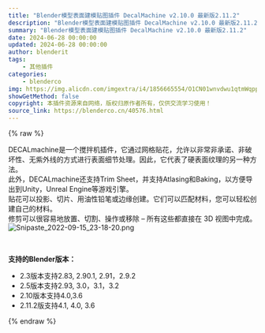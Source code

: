 ```yaml
---
title: "Blender模型表面建模贴图插件 DecalMachine v2.10.0 最新版2.11.2"
description: "Blender模型表面建模贴图插件 DecalMachine v2.10.0 最新版2.11.2"
summary: "Blender模型表面建模贴图插件 DecalMachine v2.10.0 最新版2.11.2"
date: 2024-06-28 00:00:00
updated: 2024-06-28 00:00:00
author: blenderit
tags: 
    - 其他插件
categories:
    - blenderco
img: https://img.alicdn.com/imgextra/i4/1856665554/O1CN01wnvdwu1qtmWqpp7Uj_!!1856665554.png
showGetMethod: false
copyright: 本插件资源来自网络，版权归原作者所有，仅供交流学习使用！
source_link: https://blenderco.cn/40576.html
---
```


{% raw %}
<p>DECALmachine是一个搅拌机插件，它通过网格贴花，允许以非常非承诺、非破坏性、无紫外线的方式进行表面细节处理。因此，它代表了硬表面纹理的另一种方法。<br>
此外，DECALmachine还支持Trim Sheet，并支持Atlasing和Baking，以方便导出到Unity，Unreal Engine等游戏引擎。<br>
贴花可以投影、切片、用油性铅笔或边缘创建。它们可以匹配材料，您可以轻松创建自己的材料。<br>
修剪可以很容易地放置、切割、操作或移除 – 所有这些都直接在 3D 视图中完成。<br>
<img class="aligncenter" src="https://img.alicdn.com/imgextra/i4/1856665554/O1CN01wnvdwu1qtmWqpp7Uj_!!1856665554.png" alt="Snipaste_2022-09-15_23-18-20.png"></p><p> </p><p><strong>支持的Blender版本：</strong></p><ul>
<li>2.3版本支持2.83, 2.90.1, 2.91，2.9.2</li>
<li>2.5版本支持2.93, 3.0，3.1，3.2</li>
<li>2.10版本支持4.0,3.6</li>
<li>2.11.2版支持4.1, 4.0, 3.6</li>
</ul>
<div style="display: none">blenderco</div>
{% endraw %}
